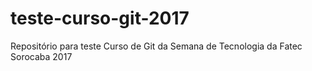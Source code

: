 # teste-curso-git-2017

Repositório para teste
Curso de Git da Semana de Tecnologia da Fatec Sorocaba 2017
